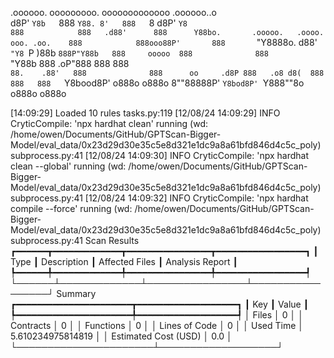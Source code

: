 

  .oooooo.    ooooooooo.   ooooooooooooo  .oooooo..o                                 
 d8P'  `Y8b   `888   `Y88. 8'   888   `8 d8P'    `Y8                                 
888            888   .d88'      888      Y88bo.       .ooooo.   .oooo.   ooo. .oo.   
888            888ooo88P'       888       `"Y8888o.  d88' `"Y8 `P  )88b  `888P"Y88b  
888     ooooo  888              888           `"Y88b 888        .oP"888   888   888  
`88.    .88'   888              888      oo     .d8P 888   .o8 d8(  888   888   888  
 `Y8bood8P'   o888o            o888o     8""88888P'  `Y8bod8P' `Y888""8o o888o o888o                                                        


                                                                   

[14:09:29] Loaded 10 rules                                                                                                                                                                                                                  tasks.py:119
[12/08/24 14:09:29] INFO     CryticCompile: 'npx hardhat clean' running (wd: /home/owen/Documents/GitHub/GPTScan-Bigger-Model/eval_data/0x23d29d30e35c5e8d321e1dc9a8a61bfd846d4c5c_poly)                                                subprocess.py:41
[12/08/24 14:09:30] INFO     CryticCompile: 'npx hardhat clean --global' running (wd: /home/owen/Documents/GitHub/GPTScan-Bigger-Model/eval_data/0x23d29d30e35c5e8d321e1dc9a8a61bfd846d4c5c_poly)                                       subprocess.py:41
[12/08/24 14:09:32] INFO     CryticCompile: 'npx hardhat compile --force' running (wd: /home/owen/Documents/GitHub/GPTScan-Bigger-Model/eval_data/0x23d29d30e35c5e8d321e1dc9a8a61bfd846d4c5c_poly)                                      subprocess.py:41
                      Scan Results                       
┏━━━━━━┳━━━━━━━━━━━━━┳━━━━━━━━━━━━━━━━┳━━━━━━━━━━━━━━━━━┓
┃ Type ┃ Description ┃ Affected Files ┃ Analysis Report ┃
┡━━━━━━╇━━━━━━━━━━━━━╇━━━━━━━━━━━━━━━━╇━━━━━━━━━━━━━━━━━┩
└──────┴─────────────┴────────────────┴─────────────────┘
                  Summary                   
┏━━━━━━━━━━━━━━━━━━━━━━┳━━━━━━━━━━━━━━━━━━━┓
┃ Key                  ┃ Value             ┃
┡━━━━━━━━━━━━━━━━━━━━━━╇━━━━━━━━━━━━━━━━━━━┩
│ Files                │ 0                 │
│ Contracts            │ 0                 │
│ Functions            │ 0                 │
│ Lines of Code        │ 0                 │
│ Used Time            │ 5.610234975814819 │
│ Estimated Cost (USD) │ 0.0               │
└──────────────────────┴───────────────────┘

